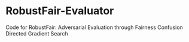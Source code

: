 # RobustFair-Evaluator
Code for RobustFair: Adversarial Evaluation through Fairness Confusion Directed Gradient Search 
